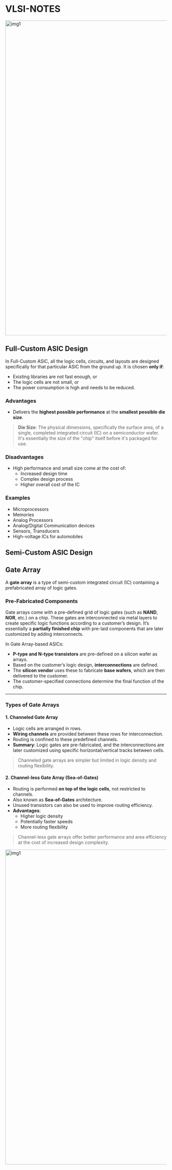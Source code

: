 # VLSI-NOTES
<img width="1389" height="981" alt="img1" src="https://github.com/user-attachments/assets/58efc657-cb09-4013-a09e-05f4d3754c98" />

## Full-Custom ASIC Design

In Full-Custom ASIC, all the logic cells, circuits, and layouts are designed specifically for that particular ASIC from the ground up. It is chosen **only if**:

- Existing libraries are not fast enough, or
- The logic cells are not small, or
- The power consumption is high and needs to be reduced.

### Advantages
- Delivers the **highest possible performance** at the **smallest possible die size**.

> **Die Size**: The physical dimensions, specifically the surface area, of a single, completed integrated circuit (IC) on a semiconductor wafer. It's essentially the size of the "chip" itself before it's packaged for use.

### Disadvantages
- High performance and small size come at the cost of:
  - Increased design time
  - Complex design process
  - Higher overall cost of the IC

### Examples
- Microprocessors  
- Memories  
- Analog Processors  
- Analog/Digital Communication devices  
- Sensors, Transducers  
- High-voltage ICs for automobiles

## Semi-Custom ASIC Design
## Gate Array

A **gate array** is a type of semi-custom integrated circuit (IC) containing a prefabricated array of logic gates.

### Pre-Fabricated Components
Gate arrays come with a pre-defined grid of logic gates (such as **NAND**, **NOR**, etc.) on a chip. These gates are interconnected via metal layers to create specific logic functions according to a customer’s design. It’s essentially a **partially finished chip** with pre-laid components that are later customized by adding interconnects.

In Gate Array-based ASICs:
- **P-type and N-type transistors** are pre-defined on a silicon wafer as arrays.
- Based on the customer’s logic design, **interconnections** are defined.
- The **silicon vendor** uses these to fabricate **base wafers**, which are then delivered to the customer.
- The customer-specified connections determine the final function of the chip.

---

### Types of Gate Arrays

#### 1. **Channeled Gate Array**
- Logic cells are arranged in rows.
- **Wiring channels** are provided between these rows for interconnection.
- Routing is confined to these predefined channels.
- **Summary**: Logic gates are pre-fabricated, and the interconnections are later customized using specific horizontal/vertical tracks between cells.

>  Channeled gate arrays are simpler but limited in logic density and routing flexibility.

#### 2. **Channel-less Gate Array (Sea-of-Gates)**
- Routing is performed **on top of the logic cells**, not restricted to channels.
- Also known as **Sea-of-Gates** architecture.
- Unused transistors can also be used to improve routing efficiency.
- **Advantages**:
  - Higher logic density
  - Potentially faster speeds
  - More routing flexibility

>  Channel-less gate arrays offer better performance and area efficiency at the cost of increased design complexity.

<img width="1389" height="981" alt="img1" src="https://github.com/user-attachments/assets/58efc657-cb09-4013-a09e-05f4d3754c98" />
